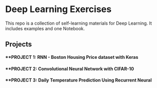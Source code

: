 # Deep Learning Exercises

This repo is a collection of self-learning materials for Deep Learning. It includes examples and one Notebook.

## Projects

#### **PROJECT 1: RNN - Boston Housing Price dataset with Keras
#### **PROJECT 2: Convolutional Neural Network with CIFAR-10
#### **PROJECT 3: Daily Temperature Prediction Using Recurrent Neural
